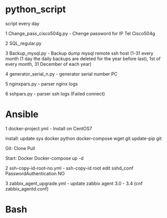 # python_script
script every day

1 Change_pass_cisco504g.py - Chenge password for IP Tel Cisco504g

2  SQL_regular.py  

3 Backup_mysql.py - Backup dump mysql remote ssh host (1-31 every month (1 day the daily backups are deleted for the year before last), 1st of every month, 31 December of each year)

4 generator_serial_n.py - generator serial number PC

5 nginxpars.py - parser nginx logs

6 sshpars.py - parser ssh logs (Failed connect)

# Ansible

1 docker-project.yml - Install on CentOS7 

install: update sys docker python docker-compose wget git update-pip git

Git: Clone Pull

Start: Docker Docker-compose up -d

2 ssh-copy-id-root-no.yml - ssh-copy-id root edit sshd_conf PasswordAuthentication NO  

3 zabbix_agent_upgrade.yml - update zabbix agent 3.0 - 3.4 (cnf zabbix_agentd.conf)

# Bash
